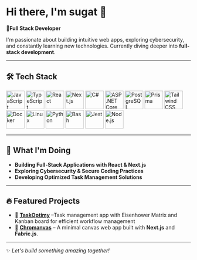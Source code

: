 # Hi there, I'm sugat 👋

**🚀Full Stack Developer**

I'm passionate about building intuitive web apps, exploring cybersecurity, and constantly learning new technologies. Currently diving deeper into **full-stack development**. 

---

## 🛠 Tech Stack
<p align="left">
  <img src="https://cdn.jsdelivr.net/gh/devicons/devicon/icons/javascript/javascript-original.svg" height="50" alt="JavaScript"/>
  <img src="https://cdn.jsdelivr.net/gh/devicons/devicon/icons/typescript/typescript-original.svg" height="50" alt="TypeScript"/>
  <img src="https://cdn.jsdelivr.net/gh/devicons/devicon/icons/react/react-original.svg" height="50" alt="React"/>
  <img src="https://cdn.jsdelivr.net/gh/devicons/devicon/icons/nextjs/nextjs-original.svg" height="50" alt="Next.js"/>
  <img src="https://cdn.jsdelivr.net/gh/devicons/devicon/icons/csharp/csharp-original.svg" height="50" alt="C#"/>
  <img src="https://cdn.jsdelivr.net/gh/devicons/devicon/icons/dotnetcore/dotnetcore-original.svg" height="50" alt="ASP.NET Core"/>
  <img src="https://cdn.jsdelivr.net/gh/devicons/devicon/icons/postgresql/postgresql-original.svg" height="50" alt="PostgreSQL"/>
  <img src="https://cdn.jsdelivr.net/gh/devicons/devicon/icons/prisma/prisma-original.svg" height="50" alt="Prisma"/>
  <img src="https://cdn.jsdelivr.net/gh/devicons/devicon/icons/tailwindcss/tailwindcss-original.svg" height="50" alt="Tailwind CSS"/>
  <img src="https://cdn.jsdelivr.net/gh/devicons/devicon/icons/docker/docker-original.svg" height="50" alt="Docker"/>
  <img src="https://cdn.jsdelivr.net/gh/devicons/devicon/icons/linux/linux-original.svg" height="50" alt="Linux"/>
  <img src="https://cdn.jsdelivr.net/gh/devicons/devicon/icons/python/python-original.svg" height="50" alt="Python"/>
  <img src="https://cdn.jsdelivr.net/gh/devicons/devicon/icons/bash/bash-original.svg" height="50" alt="Bash"/>
  <img src="https://cdn.jsdelivr.net/gh/devicons/devicon/icons/jest/jest-plain.svg" height="50" alt="Jest"/>
  <img src="https://cdn.jsdelivr.net/gh/devicons/devicon/icons/nodejs/nodejs-original.svg" height="50" alt="Node.js"/>
</p> 

---

## 🌱 What I'm Doing
-  **Building Full-Stack Applications with React & Next.js**
-  **Exploring Cybersecurity & Secure Coding Practices**
-  **Developing Optimized Task Management Solutions**
---

## 🔥 Featured Projects
- 🚀 **[TaskOptimy](https://taskoptimy.vercel.app)** –Task management app with Eisenhower Matrix and Kanban board for efficient workflow management
- 🎨 **[Chromanvas](https://github.com/Sugat-Ghimire/chromanvas)** –  A minimal canvas web app built with **Next.js** and **Fabric.js**.

---

✨ _Let's build something amazing together!_

